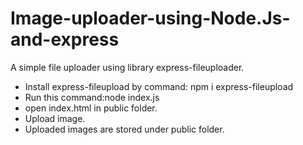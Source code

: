 # Image-uploader-using-Node.Js-and-express
A simple file uploader using library express-fileuploader.

* Install express-fileupload by command: npm i express-fileupload
* Run this command:node index.js
* open index.html in public folder.
* Upload image.
* Uploaded images are stored under public folder.
